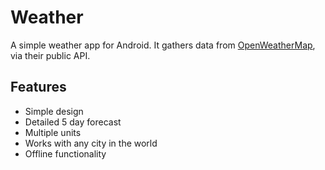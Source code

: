 # Weather

A simple weather app for Android. It gathers data from [OpenWeatherMap](https://openweathermap.org/), via their public API.

## Features
* Simple design
* Detailed 5 day forecast
* Multiple units
* Works with any city in the world
* Offline functionality
